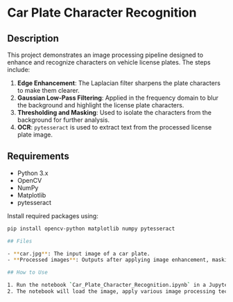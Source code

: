 # Car Plate Character Recognition

## Description

This project demonstrates an image processing pipeline designed to enhance and recognize characters on vehicle license plates. The steps include:

1. **Edge Enhancement**: The Laplacian filter sharpens the plate characters to make them clearer.
2. **Gaussian Low-Pass Filtering**: Applied in the frequency domain to blur the background and highlight the license plate characters.
3. **Thresholding and Masking**: Used to isolate the characters from the background for further analysis.
4. **OCR**: `pytesseract` is used to extract text from the processed license plate image.

## Requirements

- Python 3.x
- OpenCV
- NumPy
- Matplotlib
- pytesseract

Install required packages using:

```bash
pip install opencv-python matplotlib numpy pytesseract

## Files

- **car.jpg**: The input image of a car plate.
- **Processed images**: Outputs after applying image enhancement, masking, and thresholding.

## How to Use

1. Run the notebook `Car_Plate_Character_Recognition.ipynb` in a Jupyter environment.
2. The notebook will load the image, apply various image processing techniques, and extract text from the license plate using OCR.



